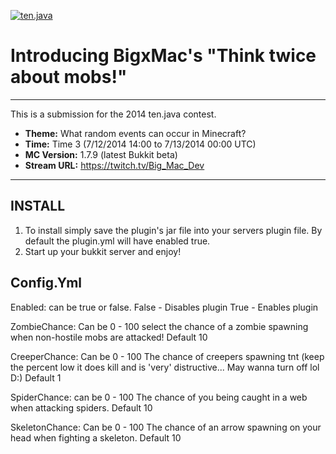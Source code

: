 [![ten.java](https://cdn.mediacru.sh/hu4CJqRD7AiB.svg)](https://tenjava.com/)

Introducing BigxMac's "Think twice about mobs!"
==============================

------------------------------------------------------------------------------

This is a submission for the 2014 ten.java contest.

- __Theme:__ What random events can occur in Minecraft?
- __Time:__ Time 3 (7/12/2014 14:00 to 7/13/2014 00:00 UTC)
- __MC Version:__ 1.7.9 (latest Bukkit beta)
- __Stream URL:__ https://twitch.tv/Big_Mac_Dev

------------------------------------------------------------------------------

INSTALL
-------

1. To install simply save the plugin's jar file into your servers plugin file. By default the plugin.yml will have enabled true.
2. Start up your bukkit server and enjoy!


Config.Yml
----------

Enabled:
    can be true or false.
    False - Disables plugin
    True - Enables plugin
    
ZombieChance:
    Can be 0 - 100
    select the chance of a zombie spawning when non-hostile mobs are attacked! Default 10

CreeperChance:
    Can be 0 - 100
    The chance of creepers spawning tnt (keep the percent low it does kill and is 'very' distructive... May wanna turn off lol D:) Default 1

SpiderChance:
    can be 0 - 100
    The chance of you being caught in a web when attacking spiders.            Default 10

SkeletonChance:
    Can be 0 - 100
    The chance of an arrow spawning on your head when fighting a skeleton.     Default 10 
